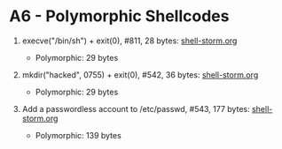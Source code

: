 # A6 - Polymorphic Shellcodes

1. execve("/bin/sh") + exit(0), #811, 28 bytes: [shell-storm.org](http://shell-storm.org/shellcode/files/shellcode-811.php)
	- Polymorphic: 29 bytes

2. mkdir("hacked", 0755) + exit(0), #542, 36 bytes: [shell-storm.org](http://shell-storm.org/shellcode/files/shellcode-542.php)
	- Polymorphic: 29 bytes

3. Add a passwordless account to /etc/passwd, #543, 177 bytes: [shell-storm.org](http://shell-storm.org/shellcode/files/shellcode-543.php)
	- Polymorphic: 139 bytes
